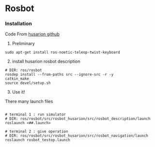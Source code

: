 # Rosbot 


### Installation 

Code From [husarion github](https://github.com/husarion/rosbot_description)


1. Preliminary

```
sudo apt-get install ros-noetic-teleop-twist-keyboard 
```

2. install husarion rosbot description

```
# DIR: ros/rosbot
rosdep install --from-paths src --ignore-src -r -y 
catkin_make
source devel/setup.sh
```

3. Use it!

There many launch files 

```

# terminal 1 : run simulator
# DIR: ros/rosbot/src/rosbot_husarion/src/rosbot_description/launch 
roslaunch <##.launch>

# terminal 2 : give operation
# DIR: ros/rosbot/src/rosbot_husarion/src/rosbot_navigation/launch
roslaunch rosbot_testop.launch
```

